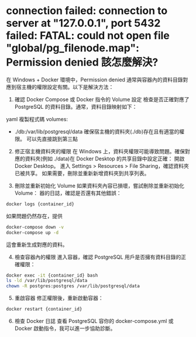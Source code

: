 # connection failed: connection to server at "127.0.0.1", port 5432 failed: FATAL: could not open file "global/pg_filenode.map": Permission denied 該怎麼解決?

在 Windows + Docker 環境中，Permission denied 通常與容器內的資料目錄對應到宿主機的權限設定有關。以下是解決方法：

1. 確認 Docker Compose 或 Docker 指令的 Volume 設定
檢查是否正確對應了 PostgreSQL 的資料目錄。通常，資料目錄映射如下：

yaml
複製程式碼
volumes:
  - ./db:/var/lib/postgresql/data
確保宿主機的資料夾(./db)存在且有適當的權限。
可以先直接跳到第三點

2. 修正宿主機資料夾的權限
在 Windows 上，資料夾權限可能導致問題。確保對應的資料夾(例如 ./data)在 Docker Desktop 的共享目錄中設定正確：
開啟 Docker Desktop。
進入 Settings > Resources > File Sharing，確認資料夾已被共享。
如果需要，刪除並重新新增資料夾到共享列表。

3. 刪除並重新初始化 Volume
如果資料夾內容已損壞，嘗試刪除並重新初始化 Volume：
器的日誌，確認是否還有其他錯誤：

```bash
docker logs {container_id}
```

如果問題仍然存在，提供
```bash
docker-compose down -v
docker-compose up -d
```
這會重新生成對應的資料。

4. 檢查容器內的權限
進入容器，確認 PostgreSQL 用戶是否擁有資料目錄的正確權限：

```bash
docker exec -it {container_id} bash
ls -ld /var/lib/postgresql/data
chown -R postgres:postgres /var/lib/postgresql/data
```

5. 重啟容器
修正權限後，重新啟動容器：

```bash
docker restart {container_id}
```

6. 檢查 Docker 日誌
查看 PostgreSQL 容你的 docker-compose.yml 或 Docker 啟動指令，我可以進一步協助診斷。